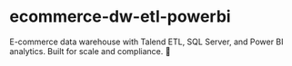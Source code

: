 # ecommerce-dw-etl-powerbi
E-commerce data warehouse with Talend ETL, SQL Server, and Power BI analytics. Built for scale and compliance. 🏪
